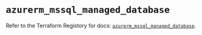 # `azurerm_mssql_managed_database`

Refer to the Terraform Registory for docs: [`azurerm_mssql_managed_database`](https://registry.terraform.io/providers/hashicorp/azurerm/3.0.2/docs/resources/mssql_managed_database).
